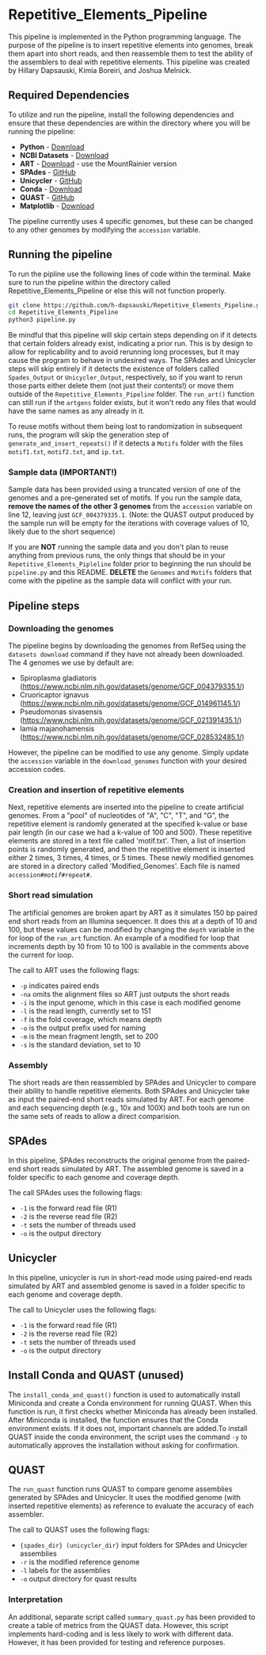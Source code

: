 # Repetitive_Elements_Pipeline
This pipeline is implemented in the Python programming language. The purpose of the pipeline is to insert repetitive elements into genomes, break them apart into short reads, and then reassemble them to test the ability of the assemblers to deal with repetitive elements. This pipeline was created by Hillary Dapsauski, Kimia Boreiri, and Joshua Melnick.


## Required Dependencies 
To utilize and run the pipeline, install the following dependencies and ensure that these dependencies are within the directory where you will be running the pipeline: 

- **Python** - [Download](https://www.python.org/downloads/)
- **NCBI Datasets** - [Download](https://www.ncbi.nlm.nih.gov/datasets/docs/v2/command-line-tools/download-and-install/)
- **ART** - [Download](https://www.niehs.nih.gov/research/resources/software/biostatistics/art) - use the MountRainier version 
- **SPAdes** - [GitHub](https://github.com/ablab/spades)
- **Unicycler** - [GitHub](https://github.com/rrwick/Unicycler)
- **Conda** - [Download](https://anaconda.org/anaconda/conda)
- **QUAST** - [GitHub](https://github.com/ablab/quast)
- **Matplotlib** - [Download](https://matplotlib.org/stable/install/index.html)

The pipeline currently uses 4 specific genomes, but these can be changed to any other genomes by modifying the `accession` variable. 


## Running the pipeline 

To run the pipline use the following lines of code within the terminal. Make sure to run the pipeline within the directory called Repetitive_Elements_Pipeline or else this will not function properly. 

```bash
git clone https://github.com/h-dapsauski/Repetitive_Elements_Pipeline.git
cd Repetitive_Elements_Pipeline
python3 pipeline.py
```

Be mindful that this pipeline will skip certain steps depending on if it detects that certain folders already exist, indicating a prior run. This is by design to allow for replicability and to avoid rerunning long processes, but it may cause the program to behave in undesired ways. The SPAdes and Unicycler steps will skip entirely if it detects the existence of folders called `Spades_Output` or `Unicycler_Output`, respectively, so if you want to rerun those parts either delete them (not just their contents!) or move them outside of the `Repetitive_Elements_Pipeline` folder. The `run_art()` function can still run if the `artgens` folder exists, but it won't redo any files that would have the same names as any already in it.

To reuse motifs without them being lost to randomization in subsequent runs, the program will skip the generation step of `generate_and_insert_repeats()` if it detects a `Motifs` folder with the files `motif1.txt`, `motif2.txt`, and `ip.txt`. 

### Sample data (IMPORTANT!)
Sample data has been provided using a truncated version of one of the genomes and a pre-generated set of motifs. If you run the sample data, **remove the names of the other 3 genomes** from the `accession` variable on line 12, leaving just `GCF_004379335.1`. (Note: the QUAST output produced by the sample run will be empty for the iterations with coverage values of 10, likely due to the short sequence)

If you are **NOT** running the sample data and you don't plan to reuse anything from previous runs, the only things that should be in your `Repetitive_Elements_Pipleline` folder prior to beginning the run should be `pipeline.py` and this README. **DELETE** the `Genomes` and `Motifs` folders that come with the pipeline as the sample data will conflict with your run.

## Pipeline steps
### Downloading the genomes
The pipeline begins by downloading the genomes from RefSeq using the `datasets download` command if they have not already been downloaded. 
The 4 genomes we use by default are:
* Spiroplasma gladiatoris (https://www.ncbi.nlm.nih.gov/datasets/genome/GCF_004379335.1/)
* Cruoricaptor ignavus (https://www.ncbi.nlm.nih.gov/datasets/genome/GCF_014961145.1/)
* Pseudomonas sivasensis (https://www.ncbi.nlm.nih.gov/datasets/genome/GCF_021391435.1/)
* Iamia majanohamensis (https://www.ncbi.nlm.nih.gov/datasets/genome/GCF_028532485.1/)

However, the pipeline can be modified to use any genome. Simply update the `accession` variable in the `download_genomes` function with your desired accession codes.

### Creation and insertion of repetitive elements
Next, repetitive elements are inserted into the pipeline to create artificial genomes. From a "pool" of nucleotides of "A", "C", "T", and "G", the repetitive element is randomly generated at the specified k-value or base pair length (in our case we had a k-value of 100 and 500). These repetitive elements are stored in a text file called 'motif.txt'. Then, a list of insertion points is randomly generated, and then the repetitive element is inserted either 2 times, 3 times, 4 times, or 5 times. These newly modified genomes are stored in a directory called 'Modified_Genomes'. Each file is named `accession#`_`motif#`_`repeat#`. 

### Short read simulation
The artificial genomes are broken apart by ART as it simulates 150 bp paired end short reads from an Illumina sequencer. It does this at a depth of 10 and 100, but these values can be modified by changing the `depth` variable in the for loop of the `run_art` function. An example of a modified for loop that increments depth by 10 from 10 to 100 is available in the comments above the current for loop. 

The call to ART uses the following flags: 
* `-p` indicates paired ends
* `-na` omits the alignment files so ART just outputs the short reads
* `-i` is the input genome, which in this case is each modified genome
* `-l` is the read length, currently set to 151
* `-f` is the fold coverage, which means depth
* `-o` is the output prefix used for naming
* `-m` is the mean fragment length, set to 200
* `-s` is the standard deviation, set to 10

### Assembly
The short reads are then reassembled by SPAdes and Unicycler to compare their ability to handle repetitive elements. Both SPAdes and Unicycler take as input the paired-end short reads simulated by ART. For each genome and each sequencing depth (e.g., 10x and 100X) and both tools are run on the same sets of reads to allow a direct comparision.

## SPAdes
In this pipeline, SPAdes reconstructs the original genome from the paired-end short reads simulated by ART. The assembled genome is saved in a folder specific to each genome and coverage depth.

The call SPAdes uses the following flags:
* `-1` is the forward read file (R1)
* `-2` is the reverse read file (R2)
* `-t` sets the number of threads used
* `-o` is the output directory

## Unicycler
In this pipeline, unicycler is run in short-read mode using paired-end reads simulated by ART and assembled genome is saved in a folder specific to each genome and coverage depth.

The call to Unicycler uses the following flags:
* `-1` is the forward read file (R1)
* `-2` is the reverse read file (R2)
* `-t` sets the number of threads used
* `-o` is the output directory

## Install Conda and QUAST (unused)
The `install_conda_and_quast()` function is used to automatically install Miniconda and create a Conda environment for running QUAST. When this function is run, it first checks whether Miniconda has already been installed. After Miniconda is installed, the function ensures that the Conda environment exists. If it does not, important channels are added.To install QUAST inside the conda environment, the script uses the command `-y` to automatically approves the installation without asking for confirmation.

## QUAST
The `run_quast` function runs QUAST to compare genome assemblies generated by SPAdes and Unicycler. It  uses the modified genome (with inserted repetitive elements) as reference to evaluate the accuracy of each assembler.

The call to QUAST uses the following flags:
* `{spades_dir} (unicycler_dir}` input folders for SPAdes and Unicycler assemblies
* `-r` is the modified reference genome
* `-l` labels for the assemblies
* `-o` output directory for quast results 

### Interpretation
An additional, separate script called `summary_quast.py` has been provided to create a table of metrics from the QUAST data. However, this script implements hard-coding and is less likely to work with different data. However, it has been provided for testing and reference purposes.
